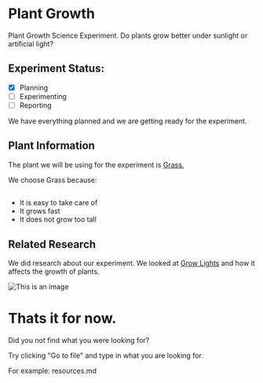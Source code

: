 # Plant Growth
Plant Growth Science Experiment. Do plants grow better under sunlight or artificial light?

## Experiment Status:

- [x] Planning
- [ ] Experimenting
- [ ] Reporting

We have everything planned and we are getting ready for the experiment.

##
## Plant Information

The plant we will be using for the experiment is [Grass.](https://en.wikipedia.org/wiki/Poaceae)

We choose Grass because:
##
- It is easy to take care of
- It grows fast
- It does not grow too tall
##
## Related Research

We did research about our experiment. We looked at [Grow Lights](https://en.wikipedia.org/wiki/Grow_light) and how it affects the growth of plants.

![This is an image](https://www.gardeningknowhow.com/wp-content/uploads/2019/09/LED-grow-light-400x267.jpg)

##

# Thats it for now.
Did you not find what you were looking for?

Try clicking "Go to file" and type in what you are looking for.

For example: resources.md
